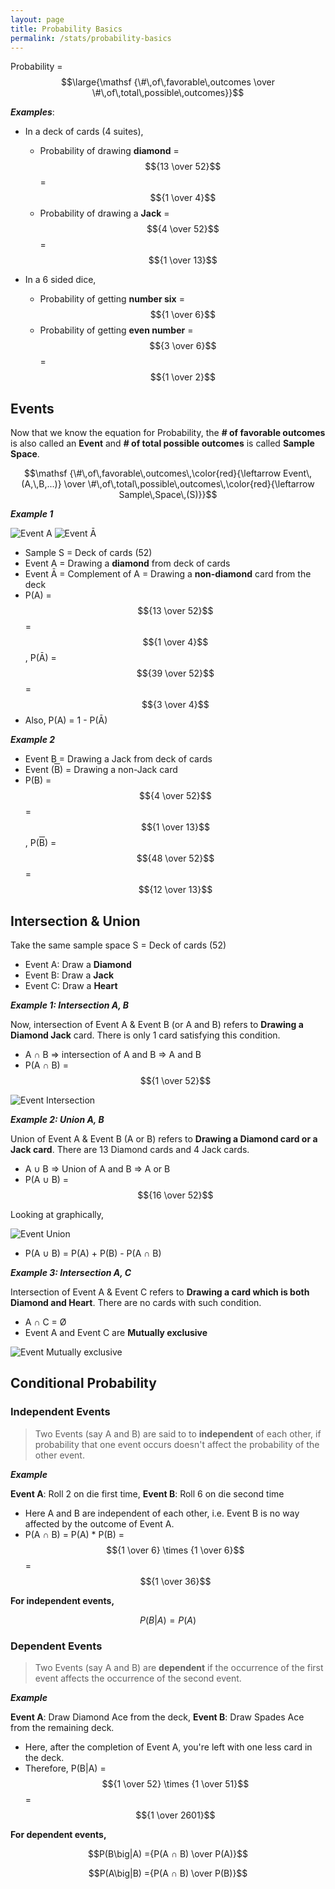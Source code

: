 ```yaml
---
layout: page
title: Probability Basics
permalink: /stats/probability-basics
---
```


Probability = $$\large{\mathsf {\#\,of\,favorable\,outcomes \over \#\,of\,total\,possible\,outcomes}}$$

***Examples***:
* In a deck of cards (4 suites), 
    * Probability of drawing **diamond** = $${13 \over 52}$$ = $${1 \over 4}$$
    * Probability of drawing a **Jack** = $${4 \over 52}$$ = $${1 \over 13}$$

* In a 6 sided dice,
    * Probability of getting **number six** = $${1 \over 6}$$
    * Probability of getting **even number** = $${3 \over 6}$$ = $${1 \over 2}$$

## Events

Now that we know the equation for Probability, the **# of favorable outcomes** is also called an **Event** and **# of total possible outcomes** is called **Sample Space**.

$$\mathsf {\#\,of\,favorable\,outcomes\,\color{red}{\leftarrow Event\,(A,\,B,...)} \over \#\,of\,total\,possible\,outcomes\,\color{red}{\leftarrow Sample\,Space\,(S)}}$$

***Example 1***

![Event A](images/event-sample-1.svg)
![Event Ā](images/event-sample-2.svg)
* Sample S = Deck of cards (52)
* Event A = Drawing a **diamond** from deck of cards
* Event Ā = Complement of A = Drawing a **non-diamond** card from the deck
* P(A) = $${13 \over 52}$$ = $${1 \over 4}$$, P(Ā) = $${39 \over 52}$$ = $${3 \over 4}$$
* Also, P(A) = 1 - P(Ā)

***Example 2***
* Event B = Drawing a Jack from deck of cards
* Event (<span style="text-decoration: overline">B</span>) = Drawing a non-Jack card
* P(B) = $${4 \over 52}$$ = $${1 \over 13}$$, P(<span style="text-decoration: overline">B</span>) = $${48 \over 52}$$ = $${12 \over 13}$$

## Intersection & Union

Take the same sample space S = Deck of cards (52)

* Event A: Draw a **Diamond**
* Event B: Draw a **Jack**
* Event C: Draw a **Heart**

***Example 1: Intersection A, B***

Now, intersection of Event A &amp; Event B (or A and B) refers to **Drawing a Diamond Jack** card. There is only 1 card satisfying this condition.

* A ∩ B =&gt; intersection of A and B =&gt; A and B
* P(A ∩ B) = $${1 \over 52}$$

![Event Intersection](images/event-intersection.svg)

***Example 2: Union A, B***

Union of Event A &amp; Event B (A or B) refers to **Drawing a Diamond card or a Jack card**. There are 13 Diamond cards and 4 Jack cards.

* A ∪ B =&gt; Union of A and B =&gt; A or B
* P(A ∪ B) = $${16 \over 52}$$

Looking at graphically,

![Event Union](images/event-union.svg)

* P(A ∪ B) = P(A) + P(B) - P(A ∩ B)

***Example 3: Intersection A, C***

Intersection of Event A &amp; Event C refers to **Drawing a card which is both Diamond and Heart**. There are no cards with such condition.

* A ∩ C = Ø
* Event A and Event C are **Mutually exclusive**

![Event Mutually exclusive](images/event-mutual-exclusive.svg)

## Conditional Probability

### Independent Events

> Two Events (say A and B) are said to to **independent** of each other, if probability that one event occurs doesn't affect the probability of the other event.

***Example***

**Event A**: Roll 2 on die first time, **Event B**: Roll 6 on die second time

* Here A and B are independent of each other, i.e. Event B is no way affected by the outcome of Event A.
* P(A ∩ B) = P(A) * P(B) = $${1 \over 6} \times {1 \over 6}$$ = $${1 \over 36}$$ 

**For independent events,** 

$$P(B\big|A) =P(A)$$

### Dependent Events

> Two Events (say A and B) are **dependent** if the occurrence of the first event affects the occurrence of the second event.

***Example***

**Event A**: Draw Diamond Ace from the deck, **Event B**: Draw Spades Ace from the remaining deck.

* Here, after the completion of Event A, you're left with one less card in the deck.
* Therefore, P(B\|A) = $${1 \over 52} \times {1 \over 51}$$ = $${1 \over 2601}$$

**For dependent events,**

$$P(B\big|A) ={P(A ∩ B) \over P(A)}$$

$$P(A\big|B) ={P(A ∩ B) \over P(B)}$$
